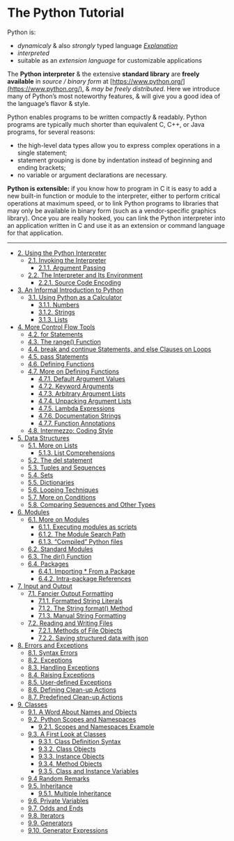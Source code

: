 # The Python Tutorial

Python is:
-  _dynamicaly_ & also _strongly_ typed language [_Explanation_](https://wiki.python.org/moin/Why%20is%20Python%20a%20dynamic%20language%20and%20also%20a%20strongly%20typed%20language)
- _interpreted_
- suitable as an _extension language_ for customizable applications

The **Python interpreter** & the extensive **standard library** are **freely available** in _source / binary form_ at [https://www.python.org/](https://www.python.org/), & _may be freely distributed_. Here we introduce many of Python’s most noteworthy features, & will give you a good idea of the language’s flavor & style.

Python enables programs to be written compactly & readably. Python programs are typically much shorter than equivalent C, C++, or Java programs, for several reasons:
 - the high-level data types allow you to express complex operations in a single statement;
 - statement grouping is done by indentation instead of beginning and ending brackets;
 - no variable or argument declarations are necessary.

**Python is extensible:** if you know how to program in C it is easy to add a new built-in function or module to the interpreter, either to perform critical operations at maximum speed, or to link Python programs to libraries that may only be available in binary form (such as a vendor-specific graphics library). Once you are really hooked, you can link the Python interpreter into an application written in C and use it as an extension or command language for that application.


---


* [2. Using the Python Interpreter](./02_Using_the_Python_Interpreter.md#2)
  * [2.1. Invoking the Interpreter](./02_Using_the_Python_Interpreter.md#2_1)
    * [2.1.1. Argument Passing](./02_Using_the_Python_Interpreter.md#2_1_1)
  * [2.2. The Interpreter and Its Environment](./02_Using_the_Python_Interpreter.md#2_2)
    * [2.2.1. Source Code Encoding](./02_Using_the_Python_Interpreter.md#2_2_1)
* [3. An Informal Introduction to Python](./03_An_Informal_Introduction_to_Python.md#3)
  * [3.1. Using Python as a Calculator](./03_An_Informal_Introduction_to_Python.md#3_1)
    * [3.1.1. Numbers](./03_An_Informal_Introduction_to_Python.md#3_1_1)
    * [3.1.2. Strings](./03_An_Informal_Introduction_to_Python.md#3_1_2)
    * [3.1.3. Lists](./03_An_Informal_Introduction_to_Python.md#3_1_3)
* [4. More Control Flow Tools](./04_More_Control_Flow_Tools.md#4)
  * [4.2. for Statements](./04_More_Control_Flow_Tools.md#4_2)
  * [4.3. The range() Function](./04_More_Control_Flow_Tools.md#4_3)
  * [4.4. break and continue Statements, and else Clauses on Loops](./04_More_Control_Flow_Tools.md#4_4)
  * [4.5. pass Statements](./04_More_Control_Flow_Tools.md#4_5)
  * [4.6. Defining Functions](./04_More_Control_Flow_Tools.md#4_6)
  * [4.7. More on Defining Functions](./04_More_Control_Flow_Tools.md#4_7)
    * [4.7.1. Default Argument Values](./04_More_Control_Flow_Tools.md#4_7_1)
    * [4.7.2. Keyword Arguments](./04_More_Control_Flow_Tools.md#4_7_2)
    * [4.7.3. Arbitrary Argument Lists](./04_More_Control_Flow_Tools.md#4_7_3)
    * [4.7.4. Unpacking Argument Lists](./04_More_Control_Flow_Tools.md#4_7_4)
    * [4.7.5. Lambda Expressions](./04_More_Control_Flow_Tools.md#4_7_5)
    * [4.7.6. Documentation Strings](./04_More_Control_Flow_Tools.md#4_7_6)
    * [4.7.7. Function Annotations](./04_More_Control_Flow_Tools.md#4_7_7)
  * [4.8. Intermezzo: Coding Style](./04_More_Control_Flow_Tools.md#4_8)
* [5. Data Structures](./05_Data_Structures.md#5)
  * [5.1. More on Lists](./05_Data_Structures.md#5_1)
    * [5.1.3. List Comprehensions](./05_Data_Structures.md#5_1_3)
  * [5.2. The del statement](./05_Data_Structures.md#5_2)
  * [5.3. Tuples and Sequences](./05_Data_Structures.md#5_3)
  * [5.4. Sets](./05_Data_Structures.md#5_4)
  * [5.5. Dictionaries](./05_Data_Structures.md#5_5)
  * [5.6. Looping Techniques](./05_Data_Structures.md#5_6)
  * [5.7. More on Conditions](./05_Data_Structures.md#5_7)
  * [5.8. Comparing Sequences and Other Types](./05_Data_Structures.md#5_8)
* [6. Modules](./06_Modules.md#6)
  * [6.1. More on Modules](./06_Modules.md#6_1)
    * [6.1.1. Executing modules as scripts](./06_Modules.md#6_1_1)
    * [6.1.2. The Module Search Path](./06_Modules.md#6_1_2)
    * [6.1.3. “Compiled” Python files](./06_Modules.md#6_1_3)
  * [6.2. Standard Modules](./06_Modules.md#6_2)
  * [6.3. The dir() Function](./06_Modules.md#6_3)
  * [6.4. Packages](./06_Modules.md#6_4)
    * [6.4.1. Importing * From a Package](./06_Modules.md#6_4_1)
    * [6.4.2. Intra-package References](./06_Modules.md#6_4_2)
* [7. Input and Output](./07_Input_and_Output.md#7)
  * [7.1. Fancier Output Formatting](./07_Input_and_Output.md#7_1)
    * [7.1.1. Formatted String Literals](./07_Input_and_Output.md#7_1_1)
    * [7.1.2. The String format() Method](./07_Input_and_Output.md#7_1_2)
    * [7.1.3. Manual String Formatting](./07_Input_and_Output.md#7_1_3)
  * [7.2. Reading and Writing Files](./07_Input_and_Output.md#7_2)
    * [7.2.1. Methods of File Objects](./07_Input_and_Output.md#7_2_1)
    * [7.2.2. Saving structured data with json](./07_Input_and_Output.md#7_2_2)
* [8. Errors and Exceptions](./08_Errors_and_Exceptions.md#8)
  * [8.1. Syntax Errors](./08_Errors_and_Exceptions.md#8_1)
  * [8.2. Exceptions](./08_Errors_and_Exceptions.md#8_2)
  * [8.3. Handling Exceptions](./08_Errors_and_Exceptions.md#8_3)
  * [8.4. Raising Exceptions](./08_Errors_and_Exceptions.md#8_4)
  * [8.5. User-defined Exceptions](./08_Errors_and_Exceptions.md#8_5)
  * [8.6. Defining Clean-up Actions](./08_Errors_and_Exceptions.md#8_6)
  * [8.7. Predefined Clean-up Actions](./08_Errors_and_Exceptions.md#8_7)
* [9. Classes](./09_Classes.md#9)
  * [9.1. A Word About Names and Objects](./09_Classes.md#9_1)
  * [9.2. Python Scopes and Namespaces](./09_Classes.md#9_2)
    * [9.2.1. Scopes and Namespaces Example](./09_Classes.md#9_2_1)
  * [9.3. A First Look at Classes](./09_Classes.md#9_3)
    * [9.3.1. Class Definition Syntax](./09_Classes.md#9_3_1)
    * [9.3.2. Class Objects](./09_Classes.md#9_3_2)
    * [9.3.3. Instance Objects](./09_Classes.md#9_3_3)
    * [9.3.4. Method Objects](./09_Classes.md#9_3_4)
    * [9.3.5. Class and Instance Variables](./09_Classes.md#9_3_5)
  * [9.4 Random Remarks](./09_Classes.md#9_4)
  * [9.5. Inheritance](./09_Classes.md#9_5)
    * [9.5.1. Multiple Inheritance](./09_Classes.md#9_5_1)
  * [9.6. Private Variables](./09_Classes.md#9_6)
  * [9.7. Odds and Ends](./09_Classes.md#9_7)
  * [9.8. Iterators](./09_Classes.md#9_8)
  * [9.9. Generators](./09_Classes.md#9_9)
  * [9.10. Generator Expressions](./09_Classes.md#9_10)
